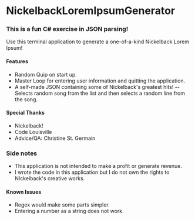 # NickelbackLoremIpsumGenerator
### This is a fun C# exercise in JSON parsing! 
Use this terminal application to generate a one-of-a-kind Nickelback Lorem Ipsum!

#### Features
- Random Quip on start up.
- Master Loop for entering user information and quitting the application.
- A self-made JSON containing some of Nickelback's greatest hits!
--Selects random song from the list and then selects a random line from the song.

#### Special Thanks
- Nickelback!
- Code Louisville
- Advice/QA: Christine St. Germain
 
### Side notes
- This application is not intended to make a profit or generate revenue. 
- I wrote the code in this application but I do not own the rights to NIckelback's creative works.
 
#### Known Issues
- Regex would make some parts simpler.
- Entering a number as a string does not work.
